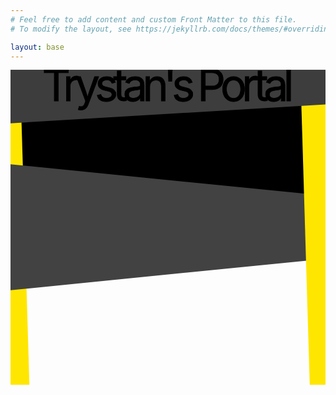 ```yaml
---
# Feel free to add content and custom Front Matter to this file.
# To modify the layout, see https://jekyllrb.com/docs/themes/#overriding-theme-defaults

layout: base
---
```

<link href="{{site.baseurl}}/styles/svg.css" rel="stylesheet" type="text/css" />

<svg viewBox="0 0 100 100">
    <defs>
        <radialGradient id="BackgroundGradient">
            <stop offset="0%" stop-color="#f0f598" />
            <stop offset="20%" stop-color="#f5ff32ff" />
            <stop offset="40%" stop-color="#f0f598" />
            <stop offset="60%" stop-color="#f5ff32ff" />
            <stop offset="80%" stop-color="#f0f598" />
            <stop offset="100%" stop-color="#f5ff32ff" />
        </radialGradient>
    </defs>
    <!-- carousel 1 -->
    <g id="carousel">
        <rect id="carouselBackground" stroke="black" width="100" height="28" x="0" y="11" />
        <g id="carouselSlides"/>
        <g id="carouselControls">
            <text textLength="5" text x="10" y="25" id="carouselControlLeft" class="carouselControl"><</text>
            <text textLength="5" text x="80" y="25" id="carouselControlRight" class="carouselControl">></text>
        </g>
    </g>
    <!-- sides -->
    <polygon  fill="#ffe600ff" points="0,0 3,0 6,100 0,100" />
    <polygon  fill="#424242ff" points="0,30 100,40 100,60 0,70" />
    <polygon  fill="#ffe600ff" points="92,0 100,0 100,100 95,100" />
    <!-- title -->
    <polygon  fill="#3d3d3dff" points="0,0 100,0 100,11 0,17" />
    <text stroke="black" stroke-width=".15" textLength="80" text x="10" y="10" class="title">Trystan's Portal</text>
</svg>

